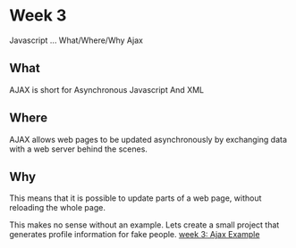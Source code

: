 # Week 3

Javascript ... What/Where/Why Ajax

## What
AJAX is short for Asynchronous Javascript And XML

## Where
AJAX allows web pages to be updated asynchronously by exchanging data with a web server behind the scenes. 

## Why
This means that it is possible to update parts of a web page, without reloading the whole page.

This makes no sense without an example. Lets create a small project that
generates profile information for fake people. 
[week 3: Ajax Example](https://codepen.io/dvontrec/pen/eYpawRx)
